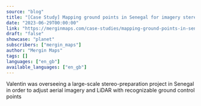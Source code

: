 ```yaml
---
source: "blog"
title: "[Case Study] Mapping ground points in Senegal for imagery stereo-preparation"
date: "2023-06-29T00:00:00"
link: "https://merginmaps.com/case-studies/mapping-ground-points-in-senegal-for-imagery-stereo-preparation?utm_source=qgis"
draft: "false"
showcase: "planet"
subscribers: ["mergin_maps"]
author: "Mergin Maps"
tags: []
languages: ["en_gb"]
available_languages: ["en_gb"]
---
```


Valentin was overseeing a large-scale stereo-preparation project in Senegal in order to adjust aerial imagery and LiDAR with recognizable ground control points
